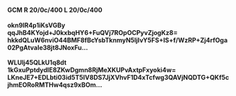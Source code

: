#### GCM R 20/0c/400 L 20/0c/400
**okn9IR4p1iKsVGBy**<br/>**qqJhB4KYojd+J0kxbqHY6+FuQVj7ROpOCPyvZjogKz8=**<br/>**hkkdQLuW6nviO44BMF8fBcYsbTknmyN5ljIvY5FS+IS+f/WzRP+Zj4rfOga02PgAtvaIe38jt8JNoxFu...**<br/><br/>
**WLUlj45QLkU1q8dt**<br/>**1kGxuPptdydlE8ZKwDgmn8RjMeXKUPvAxtpFxyoki4w=**<br/>**LKneJE7+EDLbti03id5T5IV8DS7JjXVhvF1D4xTcfwg3QAVjNQDTG+QKf5cjhmEORoRMTHw4qsz9xBOm...**
